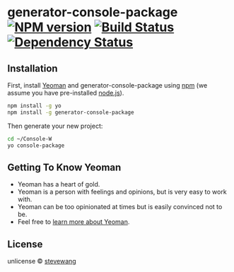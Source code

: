 # generator-console-package [![NPM version][npm-image]][npm-url] [![Build Status][travis-image]][travis-url] [![Dependency Status][daviddm-image]][daviddm-url]
> 

## Installation

First, install [Yeoman](http://yeoman.io) and generator-console-package using [npm](https://www.npmjs.com/) (we assume you have pre-installed [node.js](https://nodejs.org/)).

```bash
npm install -g yo
npm install -g generator-console-package
```

Then generate your new project:

```bash
cd ~/Console-W
yo console-package
```

## Getting To Know Yeoman

 * Yeoman has a heart of gold.
 * Yeoman is a person with feelings and opinions, but is very easy to work with.
 * Yeoman can be too opinionated at times but is easily convinced not to be.
 * Feel free to [learn more about Yeoman](http://yeoman.io/).

## License

unlicense © [stevewang]()


[npm-image]: https://badge.fury.io/js/generator-console-package.svg
[npm-url]: https://npmjs.org/package/generator-console-package
[travis-image]: https://travis-ci.org//generator-console-package.svg?branch=master
[travis-url]: https://travis-ci.org//generator-console-package
[daviddm-image]: https://david-dm.org//generator-console-package.svg?theme=shields.io
[daviddm-url]: https://david-dm.org//generator-console-package
